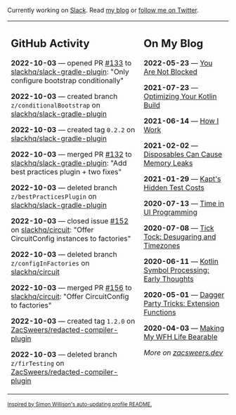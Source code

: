 Currently working on [Slack](https://slack.com/). Read [my blog](https://zacsweers.dev/) or [follow me on Twitter](https://twitter.com/ZacSweers).

<table><tr><td valign="top" width="60%">

## GitHub Activity
<!-- githubActivity starts -->
**2022-10-03** — opened PR [#133](https://github.com/slackhq/slack-gradle-plugin/pull/133) to [slackhq/slack-gradle-plugin](https://github.com/slackhq/slack-gradle-plugin): "Only configure bootstrap conditionally"

**2022-10-03** — created branch `z/conditionalBootstrap` on [slackhq/slack-gradle-plugin](https://github.com/slackhq/slack-gradle-plugin)

**2022-10-03** — created tag `0.2.2` on [slackhq/slack-gradle-plugin](https://github.com/slackhq/slack-gradle-plugin)

**2022-10-03** — merged PR [#132](https://github.com/slackhq/slack-gradle-plugin/pull/132) to [slackhq/slack-gradle-plugin](https://github.com/slackhq/slack-gradle-plugin): "Add best practices plugin + two fixes"

**2022-10-03** — deleted branch `z/bestPracticesPlugin` on [slackhq/slack-gradle-plugin](https://github.com/slackhq/slack-gradle-plugin)

**2022-10-03** — closed issue [#152](https://github.com/slackhq/circuit/issues/152) on [slackhq/circuit](https://github.com/slackhq/circuit): "Offer CircuitConfig instances to factories"

**2022-10-03** — deleted branch `z/configInFactories` on [slackhq/circuit](https://github.com/slackhq/circuit)

**2022-10-03** — merged PR [#156](https://github.com/slackhq/circuit/pull/156) to [slackhq/circuit](https://github.com/slackhq/circuit): "Offer CircuitConfig to factories"

**2022-10-03** — created tag `1.2.0` on [ZacSweers/redacted-compiler-plugin](https://github.com/ZacSweers/redacted-compiler-plugin)

**2022-10-03** — deleted branch `z/firTesting` on [ZacSweers/redacted-compiler-plugin](https://github.com/ZacSweers/redacted-compiler-plugin)
<!-- githubActivity ends -->
</td><td valign="top" width="40%">

## On My Blog
<!-- blog starts -->
**2022-05-23** — [You Are Not Blocked](https://www.zacsweers.dev/you-are-not-blocked/)

**2021-07-23** — [Optimizing Your Kotlin Build](https://www.zacsweers.dev/optimizing-your-kotlin-build/)

**2021-06-14** — [How I Work](https://www.zacsweers.dev/how-i-work/)

**2021-02-02** — [Disposables Can Cause Memory Leaks](https://www.zacsweers.dev/disposables-can-cause-memory-leaks/)

**2021-01-29** — [Kapt's Hidden Test Costs](https://www.zacsweers.dev/kapts-hidden-test-costs/)

**2020-07-13** — [Time in UI Programming](https://www.zacsweers.dev/time-in-ui/)

**2020-07-08** — [Tick Tock: Desugaring and Timezones](https://www.zacsweers.dev/ticktock-desugaring-timezones/)

**2020-06-11** — [Kotlin Symbol Processing: Early Thoughts](https://www.zacsweers.dev/kotlin-symbol-processor-early-thoughts/)

**2020-05-01** — [Dagger Party Tricks: Extension Functions](https://www.zacsweers.dev/dagger-party-tricks-extension-functions/)

**2020-04-03** — [Making My WFH Life Bearable](https://www.zacsweers.dev/making-wfh-life-bearable/)
<!-- blog ends -->
_More on [zacsweers.dev](https://zacsweers.dev/)_
</td></tr></table>

<sub><a href="https://simonwillison.net/2020/Jul/10/self-updating-profile-readme/">Inspired by Simon Willison's auto-updating profile README.</a></sub>